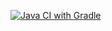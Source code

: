 [![Java CI with Gradle](https://github.com/artem-ar888/postman-echo/actions/workflows/gradle.yml/badge.svg)](https://github.com/artem-ar888/postman-echo/actions/workflows/gradle.yml)